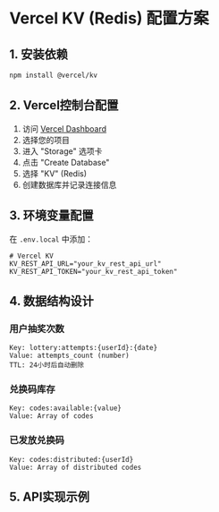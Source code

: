 # Vercel KV (Redis) 配置方案

## 1. 安装依赖

```bash
npm install @vercel/kv
```

## 2. Vercel控制台配置

1. 访问 [Vercel Dashboard](https://vercel.com/dashboard)
2. 选择您的项目
3. 进入 "Storage" 选项卡
4. 点击 "Create Database"
5. 选择 "KV" (Redis)
6. 创建数据库并记录连接信息

## 3. 环境变量配置

在 `.env.local` 中添加：

```env
# Vercel KV
KV_REST_API_URL="your_kv_rest_api_url"
KV_REST_API_TOKEN="your_kv_rest_api_token"
```

## 4. 数据结构设计

### 用户抽奖次数
```
Key: lottery:attempts:{userId}:{date}
Value: attempts_count (number)
TTL: 24小时后自动删除
```

### 兑换码库存
```
Key: codes:available:{value} 
Value: Array of codes
```

### 已发放兑换码
```
Key: codes:distributed:{userId}
Value: Array of distributed codes
```

## 5. API实现示例